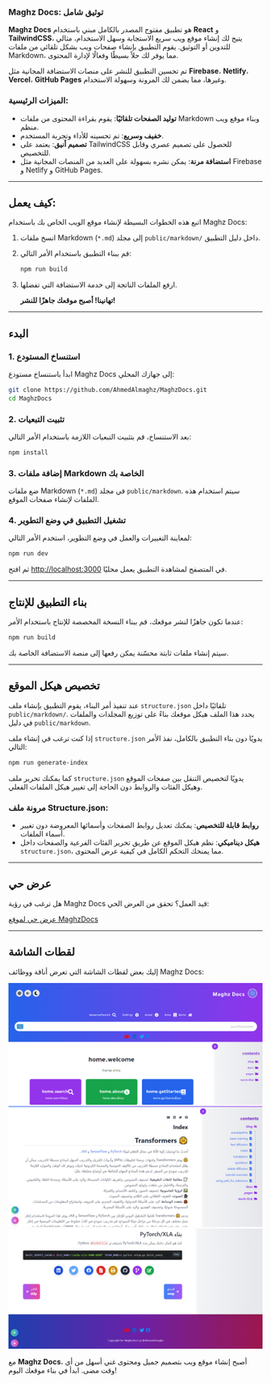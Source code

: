 ### Maghz Docs: توثيق شامل

**Maghz Docs** هو تطبيق مفتوح المصدر بالكامل مبني باستخدام **React** و **TailwindCSS**، يتيح لك إنشاء موقع ويب سريع الاستجابة وسهل الاستخدام، مثالي للتدوين أو التوثيق. يقوم التطبيق بإنشاء صفحات ويب بشكل تلقائي من ملفات Markdown، مما يوفر لك حلاً بسيطًا وفعالًا لإدارة المحتوى.

تم تحسين التطبيق للنشر على منصات الاستضافة المجانية مثل **Firebase**، **Netlify**، **Vercel**، **GitHub Pages** وغيرها، مما يضمن لك المرونة وسهولة الاستخدام.

### الميزات الرئيسية:
- **توليد الصفحات تلقائيًا**: يقوم بقراءة المحتوى من ملفات Markdown وبناء موقع ويب منظم.
- **خفيف وسريع**: تم تحسينه للأداء وتجربة المستخدم.
- **تصميم أنيق**: يعتمد على TailwindCSS للحصول على تصميم عصري وقابل للتخصيص.
- **استضافة مرنة**: يمكن نشره بسهولة على العديد من المنصات المجانية مثل Firebase و Netlify و GitHub Pages.

---

## كيف يعمل:
اتبع هذه الخطوات البسيطة لإنشاء موقع الويب الخاص بك باستخدام Maghz Docs:

1. انسخ ملفات Markdown (`*.md`) إلى مجلد `public/markdown/` داخل دليل التطبيق.
2. قم ببناء التطبيق باستخدام الأمر التالي:
   ```bash
   npm run build
   ```
3. ارفع الملفات الناتجة إلى خدمة الاستضافة التي تفضلها.

   **تهانينا! أصبح موقعك جاهزًا للنشر!**

---

## البدء

### 1. استنساخ المستودع
ابدأ باستنساخ مستودع Maghz Docs إلى جهازك المحلي:

```bash
git clone https://github.com/AhmedAlmaghz/MaghzDocs.git
cd MaghzDocs
```

### 2. تثبيت التبعيات
بعد الاستنساخ، قم بتثبيت التبعيات اللازمة باستخدام الأمر التالي:

```bash
npm install
```

### 3. إضافة ملفات Markdown الخاصة بك
ضع ملفات Markdown (`*.md`) في مجلد `public/markdown`. سيتم استخدام هذه الملفات لإنشاء صفحات الموقع.

### 4. تشغيل التطبيق في وضع التطوير
لمعاينة التغييرات والعمل في وضع التطوير، استخدم الأمر التالي:

```bash
npm run dev
```
ثم افتح [http://localhost:3000](http://localhost:3000) في المتصفح لمشاهدة التطبيق يعمل محليًا.

---

## بناء التطبيق للإنتاج

عندما تكون جاهزًا لنشر موقعك، قم ببناء النسخة المخصصة للإنتاج باستخدام الأمر:

```bash
npm run build
```

سيتم إنشاء ملفات ثابتة محسّنة يمكن رفعها إلى منصة الاستضافة الخاصة بك.

---

## تخصيص هيكل الموقع

عند تنفيذ أمر البناء، يقوم التطبيق بإنشاء ملف `structure.json` تلقائيًا داخل `public/markdown/`. يحدد هذا الملف هيكل موقعك بناءً على توزيع المجلدات والملفات في دليل `public/markdown`.

إذا كنت ترغب في إنشاء ملف `structure.json` يدويًا دون بناء التطبيق بالكامل، نفذ الأمر التالي:

```bash
npm run generate-index
```

كما يمكنك تحرير ملف `structure.json` يدويًا لتخصيص التنقل بين صفحات الموقع وهيكل الفئات والروابط دون الحاجة إلى تغيير هيكل الملفات الفعلي.

### مرونة ملف Structure.json:
- **روابط قابلة للتخصيص**: يمكنك تعديل روابط الصفحات وأسمائها المعروضة دون تغيير أسماء الملفات.
- **هيكل ديناميكي**: نظم هيكل الموقع عن طريق تحرير الفئات الفرعية والصفحات داخل `structure.json`، مما يمنحك التحكم الكامل في كيفية عرض المحتوى.

---

## عرض حي

هل ترغب في رؤية Maghz Docs قيد العمل؟ تحقق من العرض الحي:

[عرض حي لموقع MaghzDocs](https://transformers.web.app)

---

## لقطات الشاشة
إليك بعض لقطات الشاشة التي تعرض أناقة ووظائف Maghz Docs:

![نظرة عامة على Maghz Docs](./public/images/maghz-docs.png)
![هيكل Maghz Docs](./public/images/maghz-docs-index.png)
![تذييل Maghz Docs](./public/images/maghz-docs-footer.png)

مع **Maghz Docs**، أصبح إنشاء موقع ويب بتصميم جميل ومحتوى غني أسهل من أي وقت مضى. ابدأ في بناء موقعك اليوم!
